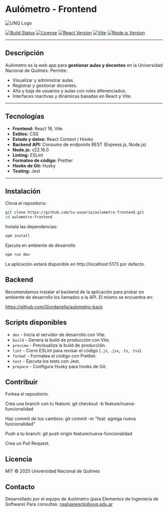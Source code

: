 # Aulómetro - Frontend

![UNQ Logo](https://upload.wikimedia.org/wikipedia/commons/5/53/Logo_unqui.png)

[![Build Status](https://img.shields.io/badge/build-passing-brightgreen)](https://github.com/tu-usuario/aulometro-frontend/actions)
[![License](https://img.shields.io/badge/license-MIT-blue.svg)](LICENSE)
[![React Version](https://img.shields.io/badge/react-18.2.0-blue)](https://reactjs.org/)
[![Vite](https://img.shields.io/badge/bundler-vite-orange)](https://vitejs.dev/)
[![Node.js Version](https://img.shields.io/badge/node-v22.16.0-brightgreen)](https://nodejs.org/)

---

## Descripción

Aulómetro es la web app para **gestionar aulas y docentes** en la Universidad Nacional de Quilmes. Permite:  

- Visualizar y administrar aulas.  
- Registrar y gestionar docentes.  
- Alta y baja de usuarios y aulas con roles diferenciados.  
- Interfaces reactivas y dinámicas basadas en React y Vite.  

---

## Tecnologías

- **Frontend:** React 18, Vite  
- **Estilos:** CSS  
- **Estado y datos:** React Context / Hooks  
- **Backend API:** Consumo de endpoints REST (Express.js, Node.js)  
- **Node.js:** v22.16.0  
- **Linting:** ESLint  
- **Formateo de código:** Prettier  
- **Hooks de Git:** Husky  
- **Testing:** Jest


---

## Instalación

Cloná el repositorio:

```bash
git clone https://github.com/tu-usuario/aulometro-frontend.git
cd aulometro-frontend
```

Instala las dependencias:

```bash
npm install
```

Ejecuta en ambiente de desarrollo

```bash
npm run dev
```

La aplicación estará disponible en http://localhost:5173 por defecto.

## Backend

Recomendamos instalar el backend de la aplicación para probar en ambiente de desarrollo los llamados a la API. El mismo se encuentra en:

https://github.com/Giordanella/aulometro-back

## Scripts disponibles

- `dev` - Inicia el servidor de desarrollo con Vite.  
- `build` - Genera la build de producción con Vite.  
- `preview` - Previsualiza la build de producción.  
- `lint` - Corre ESLint para revisar el código (`.js`, `.jsx`, `.ts`, `.tsx`).  
- `format` - Formatea el código con Prettier.  
- `test` - Ejecuta los tests con Jest.  
- `prepare` - Configura Husky para hooks de Git.

## Contribuir

Forkea el repositorio.

Crea una branch con tu feature: git checkout -b feature/nueva-funcionalidad

Haz commit de tus cambios: git commit -m "feat: agrega nueva funcionalidad"

Push a tu branch: git push origin feature/nueva-funcionalidad

Crea un Pull Request.

## Licencia

MIT © 2025 Universidad Nacional de Quilmes

## Contacto

Desarrollado por el equipo de Aulómetro (para Elementos de Ingeniería de Software)
Para consultas: nsalvanescki@uvq.edu.ar
